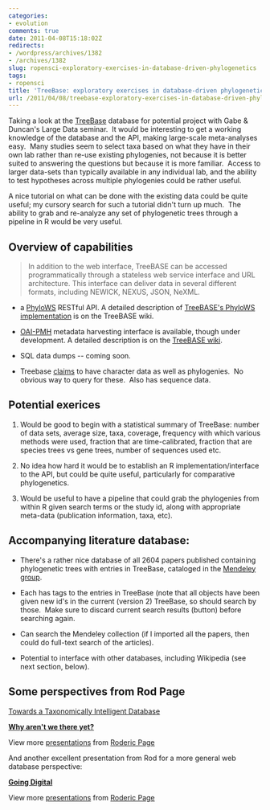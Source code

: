 ```yaml
---
categories:
- evolution
comments: true
date: 2011-04-08T15:18:02Z
redirects:
- /wordpress/archives/1382
- /archives/1382
slug: ropensci-exploratory-exercises-in-database-driven-phylogenetics
tags:
- ropensci
title: 'TreeBase: exploratory exercises in database-driven phylogenetics'
url: /2011/04/08/treebase-exploratory-exercises-in-database-driven-phylogenetics/
---
```


Taking a look at the [TreeBase](http://www.treebase.org/treebase-web/urlAPI.html) database for potential project with Gabe & Duncan's Large Data seminar.  It would be interesting to get a working knowledge of the database and the API, making large-scale meta-analyses easy.  Many studies seem to select taxa based on what they have in their own lab rather than re-use existing phylogenies, not because it is better suited to answering the questions but because it is more familiar.  Access to larger data-sets than typically available in any individual lab, and the ability to test hypotheses across multiple phylogenies could be rather useful.

A nice tutorial on what can be done with the existing data could be quite useful; my cursory search for such a tutorial didn't turn up much.  The ability to grab and re-analyze any set of phylogenetic trees through a pipeline in R would be very useful.


## Overview of capabilities




> In addition to the web interface, TreeBASE can be accessed programmatically  		through a stateless web service interface and URL architecture. This  		interface can deliver data in several different formats, including NEWICK,  		NEXUS, JSON, NeXML.





	
  * a [PhyloWS](http://evoinfo.nescent.org/PhyloWS) RESTful API. A detailed description 			of [TreeBASE's PhyloWS 			implementation](https://sourceforge.net/apps/mediawiki/treebase/index.php?title=API) is on the TreeBASE wiki.

	
  * [OAI-PMH](http://www.openarchives.org/pmh/) metadata harvesting interface is available, though under development.  			A detailed description is on the [TreeBASE wiki](http://sourceforge.net/apps/mediawiki/treebase/index.php?title=OAI-PMH).

	
  * SQL data dumps -- coming soon.

	
  * Treebase [claims](http://treebase.org/treebase-web/about.html) to have character data as well as phylogenies.  No obvious way to query for these.  Also has sequence data.




## Potential exerices





	
  1. Would be good to begin with a statistical summary of TreeBase: number of data sets, average size, taxa, coverage, frequency with which various methods were used, fraction that are time-calibrated, fraction that are species trees vs gene trees, number of sequences used etc.

	
  2. No idea how hard it would be to establish an R implementation/interface to the API, but could be quite useful, particularly for comparative phylogenetics.

	
  3. Would be useful to have a pipeline that could grab the phylogenies from within R given search terms or the study id, along with appropriate meta-data (publication information, taxa, etc).




## Accompanying literature database:





	
  * There's a rather nice database of all 2604 papers published containing phylogenetic trees with entries in TreeBase, cataloged in the [Mendeley group](http://www.mendeley.com/groups/734351/treebase/papers/).

	
  * Each has tags to the entries in TreeBase (note that all objects have been given new id's in the current (version 2) TreeBase, so should search by those.  Make sure to discard current search results (button) before searching again.



	
  * Can search the Mendeley collection (if I imported all the papers, then could do full-text search of the articles).

	
  * Potential to interface with other databases, including Wikipedia (see next section, below).




## Some perspectives from Rod Page


[Towards a Taxonomically Intelligent Database](http://taxonomy.zoology.gla.ac.uk/publications/tech-reports/Edinburgh.pdf)



**[Why aren't we there yet?](http://www.slideshare.net/rdmpage/why-arent-we-there-yet)**

View more [presentations](http://www.slideshare.net/) from [Roderic Page](http://www.slideshare.net/rdmpage)



And another excellent presentation from Rod for a more general web database perspective:



**[Going Digital](http://www.slideshare.net/rdmpage/going-digital)**

View more [presentations](http://www.slideshare.net/) from [Roderic Page](http://www.slideshare.net/rdmpage)





